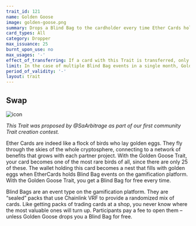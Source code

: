 ```yaml
---
trait_id: 121
name: Golden Goose
image: golden-goose.png
summary: Drops a Blind Bag to the cardholder every time Ether Cards holds a Blind Bag event.
card_types: All
category: Dropper
max_issuance: 25
burnt_upon_use: no
max_usages: '-'
effect_of_transferring: If a card with this Trait is transferred, only one Golden Goose Blind Bag will be provided during a one-month period beginning with the date of transfer.
limit: In the case of multiple Blind Bag events in a single month, Golden Goose will provide one Blind Bag per month.
period_of_validity: '-'
layout: trait
---
```


## Swap

![icon](/assets/images/trait-icons/{{page.image}})

*This Trait was proposed by @SaArbitrage as part of our first community Trait creation contest.* 

Ether Cards are indeed like a flock of birds who lay golden eggs. They fly through the skies of the whole cryptosphere, connecting to a network of benefits that grows with each partner project. With the Golden Goose Trait, your card becomes one of the most rare birds of all, since there are only 25 of these. The wallet holding this card becomes a nest that fills with golden eggs when EtherCards holds Blind Bag events on the gamification platform. With the Golden Goose Trait, you get a Blind Bag for free every time. 

Blind Bags are an event type on the gamification platform. They are “sealed” packs that use Chainlink VRF to provide a randomized mix of cards. Like getting packs of trading cards at a shop, you never know where the most valuable ones will turn up. Participants pay a fee to open them – unless Golden Goose drops you a Blind Bag for free.